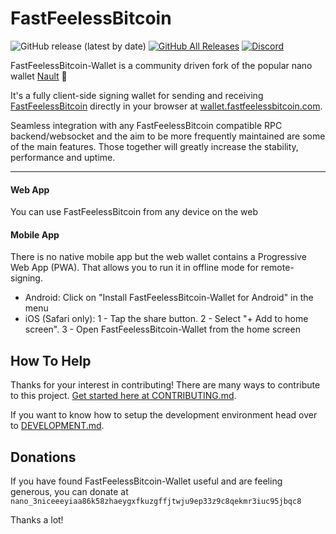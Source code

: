 # FastFeelessBitcoin

![GitHub release (latest by date)](https://img.shields.io/github/v/release/fastfeelessbitcoin/fbtc-wallet)
[![GitHub All Releases](https://img.shields.io/github/downloads/fastfeelessbitcoin/fbtc-wallet/total)](https://github.com/fastfeelessbitcoin/fbtc-wallet/releases/latest)
[![Discord](https://img.shields.io/badge/discord-join%20chat-orange.svg?logo=discord&color=7289DA)](https://discord.nanocenter.org)

FastFeelessBitcoin-Wallet is a community driven fork of the popular nano wallet [Nault](https://github.com/Nault/Nault) 💙

It's a fully client-side signing wallet for sending and receiving [FastFeelessBitcoin](https://github.com/fastfeelessbitcoin/fbtc-node/) directly in your browser at [wallet.fastfeelessbitcoin.com](https://wallet.fastfeelessbitcoin.com).

Seamless integration with any FastFeelessBitcoin compatible RPC backend/websocket and the aim to be more frequently maintained are some of the main features. Those together will greatly increase the stability, performance and uptime.


___

#### Web App
You can use FastFeelessBitcoin from any device on the web


#### Mobile App
There is no native mobile app but the web wallet contains a Progressive Web App (PWA). That allows you to run it in offline mode for remote-signing.

* Android: Click on "Install FastFeelessBitcoin-Wallet for Android" in the menu
* iOS (Safari only): 1 - Tap the share button. 2 - Select "+ Add to home screen". 3 - Open FastFeelessBitcoin-Wallet from the home screen

## How To Help

Thanks for your interest in contributing! There are many ways to contribute to this project. [Get started here at CONTRIBUTING.md](CONTRIBUTING.md).

If you want to know how to setup the development environment head over to [DEVELOPMENT.md](DEVELOPMENT.md).

## Donations

If you have found FastFeelessBitcoin-Wallet useful and are feeling generous, you can donate at
`nano_3niceeeyiaa86k58zhaeygxfkuzgffjtwju9ep33z9c8qekmr3iuc95jbqc8`

Thanks a lot!
